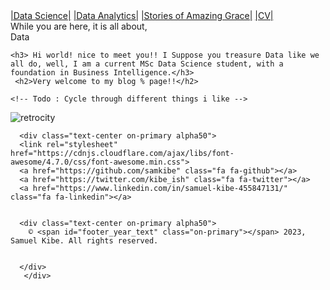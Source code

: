 <div class="topnav">
<!-- <a class="About" href="https://samkibe.github.io/Kibe/">|Home|</a> -->
  <a href="science.html">|Data Science|</a>
  <a href="analytics.html">|Data Analytics|</a>
    <a href="posts.html">|Stories of Amazing Grace|</a>
 <a href="https://drive.google.com/file/d/1T73RT6hLGxu1q9obPToKgYoYK5Bont7X/view?usp=drive_link">|CV|</a>
   
</div>

  <div class="me text-center flex">
      <div class="w-full text-end"> While you are here, it is all about, &nbsp;</div>
      <div id="hobbies_text" class="w-full text-start">Data</div>
    </div>
    <!-- Todo: Create an array of hobbies and cycle through them -->
  </section>
  <script>
    const hobbies = ["|GOD|","|Data Science|", "|Python|","|R|","|Machine Learning|", "|FAMILY|", "|Data Analytics|", "|SQL|","|Tableau|", "|Microsoft Excel|", "|CHRIST|"]; // Add your hobbies to this array
  
    const hobbiesText = document.getElementById("hobbies_text");
    let currentIndex = 0;
  
    function cycleHobbies() {
      hobbiesText.textContent = hobbies[currentIndex];
      currentIndex = (currentIndex + 1) % hobbies.length;
    }
  
    // Call the cycleHobbies function every 3 seconds (you can adjust the time)
    setInterval(cycleHobbies, 1000);
  </script>
    
</section>
 


 <!-- Me section -->
 <section class="container">

<div class="me text-center flex">
    
    <h3> Hi world! nice to meet you!! I Suppose you treasure Data like we all do, well, I am a current MSc Data Science student, with a foundation in Business Intelligence.</h3>
     <h2>Very welcome to my blog % page!!</h2>
  
   <!--   <div class="w-full text-end">  While you are here, it is all about, &nbsp;</div>
      <div id="hobbies_text" class="w-full text-start"> Machine Learning | DATA | &Its Mining & Analysis. &GOD</div>
    </div> -->
    
    <!-- Todo : Cycle through different things i like -->
  </section>
  
![retrocity](https://github.com/samkibe/samkibe.github.io/assets/25104443/fc5547c9-c57d-4c30-b03b-70b684ac0e8f) 
<!-- ![retrocoding](https://github.com/samkibe/samkibe.github.io/assets/25104443/6edd7a26-6905-4d08-8d5b-661c3163e78a) -->
  <!-- Footer Section -->
  <footer class="footer bg-primary pb-3">

    
      <div class="text-center on-primary alpha50">
      <link rel="stylesheet" href="https://cdnjs.cloudflare.com/ajax/libs/font-awesome/4.7.0/css/font-awesome.min.css">
      <a href="https://github.com/samkibe" class="fa fa-github"></a>
      <a href="https://twitter.com/kibe_ish" class="fa fa-twitter"></a>
      <a href="https://www.linkedin.com/in/samuel-kibe-455847131/" class="fa fa-linkedin"></a>
      
         
      <div class="text-center on-primary alpha50">
        © <span id="footer_year_text" class="on-primary"></span> 2023, Samuel Kibe. All rights reserved.
  

      </div>
       </div>
  </footer>

